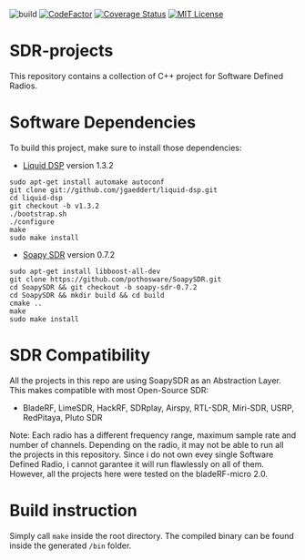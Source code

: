 ![build](https://github.com/vbursucianu/SDR-projects/workflows/build/badge.svg)
[![CodeFactor](https://www.codefactor.io/repository/github/vbursucianu/sdr-projects/badge/master)](https://www.codefactor.io/repository/github/vbursucianu/sdr-projects/overview/master)
[![Coverage Status](https://coveralls.io/repos/github/vbursucianu/SDR-projects/badge.svg?branch=master)](https://coveralls.io/github/vbursucianu/SDR-projects?branch=master)
[![MIT License](https://img.shields.io/badge/license-MIT-blue.svg?style=flat)](https://choosealicense.com/licenses/mit/)

# SDR-projects
This repository contains a collection of C++ project for Software Defined Radios.

# Software Dependencies
To build this project, make sure to install those dependencies:
- [Liquid DSP](https://github.com/jgaeddert/liquid-dsp) version 1.3.2
```
sudo apt-get install automake autoconf
git clone git://github.com/jgaeddert/liquid-dsp.git
cd liquid-dsp
git checkout -b v1.3.2
./bootstrap.sh
./configure
make
sudo make install
```

- [Soapy SDR](https://github.com/pothosware/SoapySDR) version 0.7.2
```
sudo apt-get install libboost-all-dev
git clone https://github.com/pothosware/SoapySDR.git
cd SoapySDR && git checkout -b soapy-sdr-0.7.2
cd SoapySDR && mkdir build && cd build
cmake ..
make
sudo make install
```

# SDR Compatibility 
All the projects in this repo are using SoapySDR as an Abstraction Layer. This makes compatible with most Open-Source SDR:
- BladeRF, LimeSDR, HackRF, SDRplay, Airspy, RTL-SDR, Miri-SDR, USRP, RedPitaya, Pluto SDR

Note: Each radio has a different frequency range, maximum sample rate and number of channels. Depending on the radio, it may not be able to run all the projects in this repository. Since i do not own evey single Software Defined Radio, i cannot garantee it will run flawlessly on all of them. However, all the projects here were tested on the bladeRF-micro 2.0.

# Build instruction
Simply call `make` inside the root directory. The compiled binary can be found inside the generated `/bin` folder.
